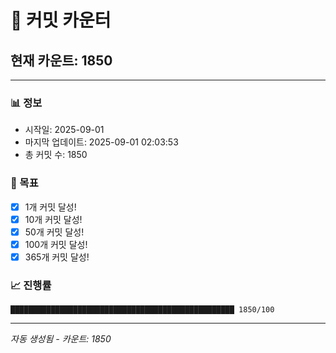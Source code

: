 # 🔢 커밋 카운터

## 현재 카운트: 1850

---

### 📊 정보
- 시작일: 2025-09-01
- 마지막 업데이트: 2025-09-01 02:03:53
- 총 커밋 수: 1850

### 🎯 목표
- [x] 1개 커밋 달성!
- [x] 10개 커밋 달성!
- [x] 50개 커밋 달성!
- [x] 100개 커밋 달성!
- [x] 365개 커밋 달성!

### 📈 진행률
```
██████████████████████████████████████████████████ 1850/100
```

---
*자동 생성됨 - 카운트: 1850*

